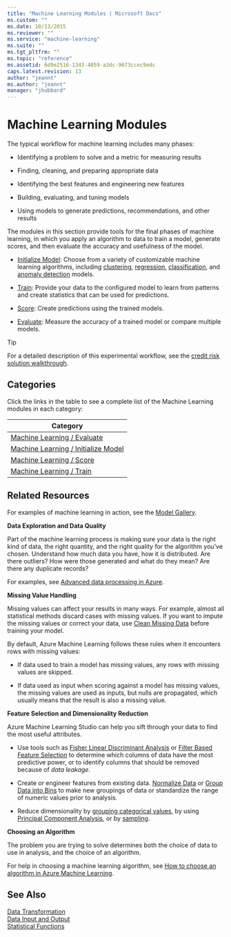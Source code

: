 ```yaml
---
title: "Machine Learning Modules | Microsoft Docs"
ms.custom: ""
ms.date: 10/13/2015
ms.reviewer: ""
ms.service: "machine-learning"
ms.suite: ""
ms.tgt_pltfrm: ""
ms.topic: "reference"
ms.assetid: 6d9e2516-1343-4859-a3dc-9673ccec9edc
caps.latest.revision: 13
author: "jeannt"
ms.author: "jeannt"
manager: "jhubbard"
---
```

# Machine Learning Modules
The typical workflow for machine learning includes many phases:  
  
-   Identifying a problem to solve and a metric for measuring results  
  
-   Finding, cleaning, and preparing appropriate data  
  
-   Identifying the best features and engineering new features  
  
-   Building, evaluating, and tuning models  
  
-   Using models to generate predictions, recommendations, and other results  
  
 The modules in this section provide tools for the final phases of machine learning, in which you apply an algorithm to data to train a model, generate scores, and then evaluate the accuracy and usefulness of the model.  
  
-   [Initialize Model](machine-learning-initialize-model.md): Choose from a variety of customizable machine learning algorithms, including [clustering](machine-learning-initialize-model-clustering.md), [regression](machine-learning-evaluate.md), [classification](machine-learning-evaluate.md), and  [anomaly detection](anomaly-detection.md) models.  
  
-   [Train](machine-learning-train.md): Provide your data to the configured model to  learn from patterns and create statistics that can be used for predictions.  
  
-   [Score](machine-learning-score.md): Create predictions using the trained models.  
  
-   [Evaluate](machine-learning-evaluate.md): Measure the accuracy of a trained model or compare multiple models.  
  
> [!TIP]
>  For a detailed description of this experimental workflow, see the [credit risk solution walkthrough](http://azure.microsoft.com/documentation/articles/machine-learning-walkthrough-develop-predictive-solution/).  
  
##  <a name="categories"></a> Categories  
 Click the links in the table to see a complete list of the Machine Learning modules in each category:  
  
|Category|  
|--------------|  
|[Machine Learning / Evaluate](machine-learning-evaluate.md)|  
|[Machine Learning / Initialize Model](machine-learning-initialize-model.md)|  
|[Machine Learning / Score](machine-learning-score.md)|  
|[Machine Learning / Train](machine-learning-train.md)|  
  
## Related Resources  
 For examples of machine learning in action, see the [Model Gallery](http://azure.microsoft.com/documentation/services/machine-learning/models/).  
  
 **Data Exploration and Data Quality**  
  
 Part of the machine learning process is making sure your data is the right kind of data, the right quantity, and the right quality for the algorithm you’ve chosen. Understand how much data you have, how it is distributed. Are there outliers? How were those generated and what do they mean? Are there any duplicate records?  
  
 For examples, see [Advanced data processing in Azure](http://azure.microsoft.com/documentation/articles/machine-learning-data-science-advanced-data-processing/).  
  
 **Missing Value Handling**  
  
 Missing values can affect your results in many ways. For example, almost all statistical methods discard cases with missing values. If you want to impute the missing values or correct your data, use [Clean Missing Data](clean-missing-data.md) before training your model.  
  
 By default, Azure Machine Learning follows these rules when it encounters rows with missing values:  
  
-   If data used to train a model has missing values, any rows with missing values are skipped.  
  
-   If data used as input when scoring against a model has missing values, the missing values are used as inputs, but nulls are propagated, which usually means that the result is also a missing value.  
  
 **Feature Selection and Dimensionality Reduction**  
  
 Azure Machine Learning Studio can help you sift through your data to find the most useful attributes.  
  
-   Use tools such as [Fisher Linear Discriminant Analysis](fisher-linear-discriminant-analysis.md) or [Filter Based Feature Selection](filter-based-feature-selection.md) to determine which columns of data have the most predictive power, or to identify columns that should be removed because of *data leakage*.  
  
-   Create or engineer features from existing data. [Normalize Data](normalize-data.md) or [Group Data into Bins](group-data-into-bins.md) to make new groupings of data or standardize the range of numeric values prior to analysis.  
  
-   Reduce dimensionality by [grouping categorical values](group-categorical-values.md), by using [Principal Component Analysis](principal-component-analysis.md), or by [sampling](partition-and-sample.md).  
  
 **Choosing an Algorithm**  
  
 The problem you are trying to solve determines both the choice of data to use in analysis, and the choice of an algorithm.  
  
 For help in choosing a machine learning algorithm, see [How to choose an algorithm in Azure Machine Learning](http://azure.microsoft.com/documentation/articles/machine-learning-algorithm-choice/).  
  
## See Also  
 [Data Transformation](data-transformation.md)   
 [Data Input and Output](data-input-and-output.md)   
 [Statistical Functions](statistical-functions.md)